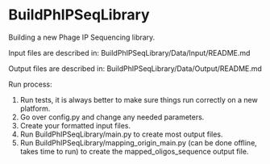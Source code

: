 # BuildPhIPSeqLibrary

Building a new Phage IP Sequencing library.

Input files are described in:
BuildPhIPSeqLibrary/Data/Input/README.md

Output files are described in:
BuildPhIPSeqLibrary/Data/Output/README.md

Run process:
1. Run tests, it is always better to make sure things run correctly on a new platform.
2. Go over config.py and change any needed parameters.
3. Create your formatted input files.
4. Run BuildPhIPSeqLibrary/main.py to create most output files.
5. Run BuildPhIPSeqLibrary/mapping_origin_main.py (can be done offline, takes time to run) to create the 
   mapped_oligos_sequence output file.
